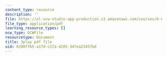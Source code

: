 ```yaml
---
content_type: resource
description: ''
file: https://ol-ocw-studio-app-production.s3.amazonaws.com/courses/6-0001-introduction-to-computer-science-and-programming-in-python-fall-2016/6208f7b5a17dc17a4205347ea23457bd_C_pgH5QhIZ8.pdf
file_type: application/pdf
learning_resource_types: []
ocw_type: OCWFile
resourcetype: Document
title: 3play pdf file
uid: 6208f7b5-a17d-c17a-4205-347ea23457bd
---
```

